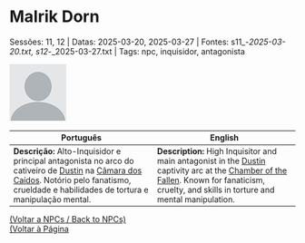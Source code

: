 
# Malrik Dorn

Sessões: 11, 12 | Datas: 2025-03-20, 2025-03-27 | Fontes: s11_-_2025-03-20.txt, s12_-_2025-03-27.txt | Tags: npc, inquisidor, antagonista

![Malrik Dorn](blank.png)

| Português | English |
|-----------|---------|
| **Descrição:** Alto-Inquisidor e principal antagonista no arco do cativeiro de [Dustin](pc_dustin..md) na [Câmara dos Caídos](ruinas_do_forte_da_casa_vanthir.md). Notório pelo fanatismo, crueldade e habilidades de tortura e manipulação mental. | **Description:** High Inquisitor and main antagonist in the [Dustin](pc_dustin..md) captivity arc at the [Chamber of the Fallen](ruinas_do_forte_da_casa_vanthir.md). Known for fanaticism, cruelty, and skills in torture and mental manipulation. |

[(Voltar a NPCs / Back to NPCs)](npcs_list.md)  
[(Voltar à Página]()


























